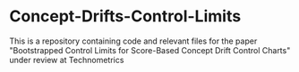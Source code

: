 # Concept-Drifts-Control-Limits
This is a repository containing code and relevant files for the paper "Bootstrapped Control Limits for Score-Based Concept Drift Control Charts" under review at Technometrics
